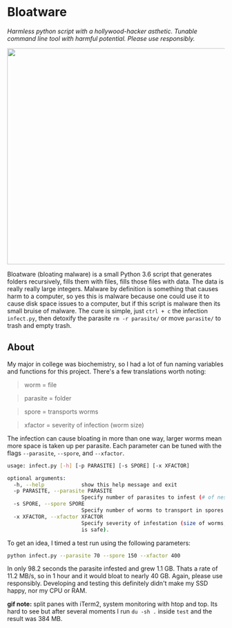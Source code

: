 # Bloatware

_Harmless python script with a hollywood-hacker asthetic. Tunable command line tool with harmful potential. Please use responsibly._

<!--bloatware demo gif -->
<p align="center">
     <img src="bloatware.gif" width="700" height="500">
</p>

Bloatware (bloating malware) is a small Python 3.6 script that generates folders recursively, fills them with files, fills those files with data. The data is really really large integers. Malware by definition is something that causes harm to a computer, so yes this is malware because one could use it to cause disk space issues to a computer, but if this script is malware then its small bruise of malware. The cure is simple, just `ctrl + c` the infection `infect.py`, then detoxify the parasite `rm -r parasite/` or move `parasite/` to trash and empty trash.

## About

My major in college was biochemistry, so I had a lot of fun naming variables and functions for this project. There's a few translations worth noting:

> worm = file

> parasite = folder

> spore = transports worms

> xfactor = severity of infection (worm size)

The infection can cause bloating in more than one way, larger worms mean more space is taken up per parasite. Each parameter can be tuned with the flags `--parasite`, `--spore`, and `--xfactor`.

```bash
usage: infect.py [-h] [-p PARASITE] [-s SPORE] [-x XFACTOR]

optional arguments:
  -h, --help            show this help message and exit
  -p PARASITE, --parasite PARASITE
                        Specify number of parasites to infest (# of nests).
  -s SPORE, --spore SPORE
                        Specify number of worms to transport in spores.
  -x XFACTOR, --xfactor XFACTOR
                        Specify severity of infestation (size of worms, 40-400
                        is safe).
```
To get an idea, I timed a test run using the following parameters:

```bash
python infect.py --parasite 70 --spore 150 --xfactor 400
```

In only 98.2 seconds the parasite infested and grew 1.1 GB. Thats a rate of 11.2 MB/s, so in 1 hour and it would bloat to nearly 40 GB. Again, please use responsibly. Developing and testing this definitely didn't make my SSD happy, nor my CPU or RAM.


**gif note:** split panes with iTerm2, system monitoring with htop and
top. Its hard to see but after several moments I run `du -sh .` inside `test` and the result
was 384 MB. 
